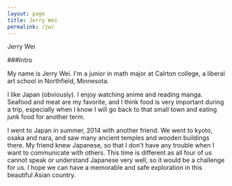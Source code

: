 ```yaml
---
layout: page
title: Jerry Wei
permalink: /jw/
---
```


Jerry Wei

###Intro

My name is Jerry Wei. I'm a junior in math major at Calrton college, a liberal art school in Northfield, Minnesota.

I like Japan (obviously). I enjoy watching anime and reading manga. Seafood and meat are my favorite, and I think food
is very important during a trip, especially when I know I will go back to that small town and eating junk food for another
term. 

I went to Japan in summer, 2014 with another friend. We went to kyoto, osaka and nara, and saw many ancient temples and wooden buildings there.
My friend knew Japanese, so that I don't have any trouble when I want to communicate with others. This time is different as all four of us cannot
speak or understand Japanese very well, so it would be a challenge for us. I hope we can have a memorable and safe exploration in this beautiful Asian country.

